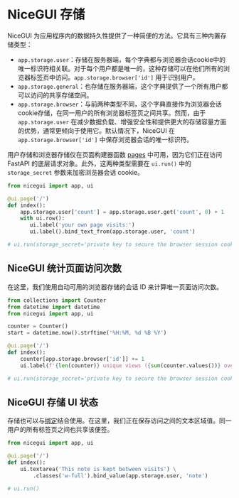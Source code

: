 
# NiceGUI 存储

NiceGUI 为应用程序内的数据持久性提供了一种简便的方法。它具有三种内置存储类型：

- `app.storage.user`：存储在服务器端，每个字典都与浏览器会话cookie中的唯一标识符相关联。对于每个用户都是唯一的，这种存储可以在他们所有的浏览器标签页中访问。`app.storage.browser['id']` 用于识别用户。
- `app.storage.general`：也存储在服务器端，这个字典提供了一个所有用户都可以访问的共享存储空间。
- `app.storage.browser`：与前两种类型不同，这个字典直接作为浏览器会话cookie存储，在同一用户的所有浏览器标签页之间共享。然而，由于 `app.storage.user` 在减少数据负载、增强安全性和提供更大的存储容量方面的优势，通常更倾向于使用它。默认情况下，NiceGUI 在 `app.storage.browser['id']` 中保存浏览器会话的唯一标识符。

用户存储和浏览器存储仅在页面构建器函数 [pages](../pages/index) 中可用，因为它们正在访问 FastAPI 的底层请求对象。此外，这两种类型需要在 `ui.run()` 中的 `storage_secret` 参数来加密浏览器会话 cookie。

```python
from nicegui import app, ui

@ui.page('/')
def index():
    app.storage.user['count'] = app.storage.user.get('count', 0) + 1
    with ui.row():
       ui.label('your own page visits:')
       ui.label().bind_text_from(app.storage.user, 'count')

# ui.run(storage_secret='private key to secure the browser session cookie')
```

## NiceGUI 统计页面访问次数

在这里，我们使用自动可用的浏览器存储的会话 ID 来计算唯一页面访问次数。

```python
from collections import Counter
from datetime import datetime
from nicegui import app, ui

counter = Counter()
start = datetime.now().strftime('%H:%M, %d %B %Y')

@ui.page('/')
def index():
    counter[app.storage.browser['id']] += 1
    ui.label(f'{len(counter)} unique views ({sum(counter.values())} overall) since {start}')

# ui.run(storage_secret='private key to secure the browser session cookie')
```

## NiceGUI 存储 UI 状态

存储也可以与[绑定](https://nicegui.io/documentation/bindings)结合使用。在这里，我们正在保存访问之间的文本区域值。同一用户的所有标签页之间也共享该便签。

```python
from nicegui import app, ui

@ui.page('/')
def index():
    ui.textarea('This note is kept between visits') \
        .classes('w-full').bind_value(app.storage.user, 'note')

# ui.run()
```
